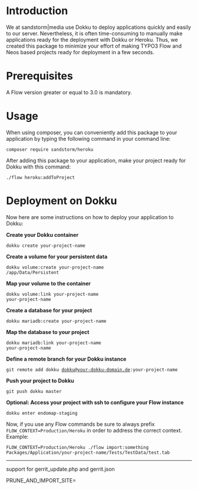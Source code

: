 # Introduction
We at sandstorm|media use Dokku to deploy applications quickly and easily to our server. Nevertheless, it is often time-consuming to manually make applications ready for the deployment with Dokku or Heroku. Thus, we created this package to minimize your effort of making TYPO3 Flow and Neos based projects ready for deployment in a few seconds.

# Prerequisites
A Flow version greater or equal to 3.0 is mandatory.

# Usage
When using composer, you can conveniently add this package to your application by typing the following command in your command line: 

<code>composer require sandstorm/heroku</code>


After adding this package to your application, make your project ready for Dokku with this command:

<code>./flow heroku:addToProject</code>

# Deployment on Dokku

Now here are some instructions on how to deploy your application to Dokku:

<b>Create your Dokku container</b>

<code>dokku create your-project-name</code>

<b>Create a volume for your persistent data</b>

<code>dokku volume:create your-project-name /app/Data/Persistent</code>

<b>Map your volume to the container</b>

<code>dokku volume:link your-project-name your-project-name</code>

<b>Create a database for your project</b>

<code>dokku mariadb:create your-project-name</code>

<b>Map the database to your project</b>

<code>dokku mariadb:link your-project-name your-project-name</code>

<b>Define a remote branch for your Dokku instance</b>

<code>git remote add dokku dokku@your-dokku-domain.de:your-project-name</code>

<b>Push your project to Dokku</b>

<code>git push dokku master</code>

<b>Optional: Access your project with ssh to configure your Flow instance</b>

<code>dokku enter endomap-staging</code>

Now, if you use any Flow commands be sure to always prefix <code>FLOW_CONTEXT=Production/Heroku</code> in order to address the correct context. Example:

<code>FLOW_CONTEXT=Production/Heroku ./flow import:something Packages/Application/your-project-name/Tests/TestData/test.tab</code>

---


support for gerrit_update.php and gerrit.json

PRUNE_AND_IMPORT_SITE=<SitePackageKey>